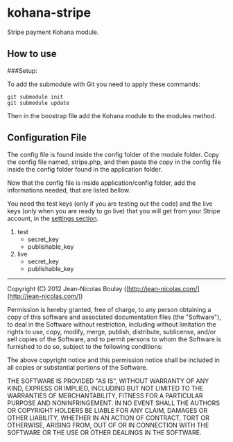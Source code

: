 kohana-stripe
===========

Stripe payment Kohana module.

How to use
----------

###Setup:

To add the submodule with Git you need to apply these commands:

    git submodule init
    git submodule update

Then in the boostrap file add the Kohana module to the modules method.

Configuration File
----------

The config file is found inside the config folder of the module folder. Copy the config file named, stripe.php, and then paste the copy in the config file inside the config folder found in the application folder.

Now that the config file is inside application/config folder, add the informations needed, that are listed bellow.

You need the test keys (only if you are testing out the code) and the live keys (only when you are ready to go live) that you will get from your Stripe account, in the [settings section](https://manage.stripe.com/#account/apikeys).

1. test
    * secret_key
    * publishable_key
2. live
    * secret_key
    * publishable_key

-------


Copyright (C) 2012 Jean-Nicolas Boulay ([http://jean-nicolas.com/](http://jean-nicolas.com/))

Permission is hereby granted, free of charge, to any person obtaining a copy of this software and associated documentation files (the "Software"), to deal in the Software without restriction, including without limitation the rights to use, copy, modify, merge, publish, distribute, sublicense, and/or sell copies of the Software, and to permit persons to whom the Software is furnished to do so, subject to the following conditions:

The above copyright notice and this permission notice shall be included in all copies or substantial portions of the Software.

THE SOFTWARE IS PROVIDED "AS IS", WITHOUT WARRANTY OF ANY KIND, EXPRESS OR IMPLIED, INCLUDING BUT NOT LIMITED TO THE WARRANTIES OF MERCHANTABILITY, FITNESS FOR A PARTICULAR PURPOSE AND NONINFRINGEMENT. IN NO EVENT SHALL THE AUTHORS OR COPYRIGHT HOLDERS BE LIABLE FOR ANY CLAIM, DAMAGES OR OTHER LIABILITY, WHETHER IN AN ACTION OF CONTRACT, TORT OR OTHERWISE, ARISING FROM, OUT OF OR IN CONNECTION WITH THE SOFTWARE OR THE USE OR OTHER DEALINGS IN THE SOFTWARE.
